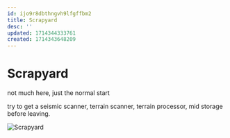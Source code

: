 ```yaml
---
id: ijo9r8dbthngvh9lfgffbm2
title: Scrapyard
desc: ''
updated: 1714344333761
created: 1714343648209
---
```


# Scrapyard

not much here, just the normal start

try to get a seismic scanner, terrain scanner, terrain processor, mid storage before leaving.

![Scrapyard](/assets/images/FlakSchematicShockpuncher_-11_Scrapyard_mapturn_299.png)
